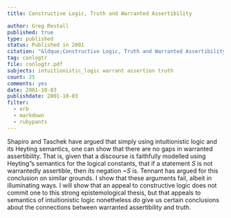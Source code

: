 ```yaml
---
title: Constructive Logic, Truth and Warranted Assertibility

author: Greg Restall
published: true
type: published
status: Published in 2001
citation: "&ldquo;Constructive Logic, Truth and Warranted Assertibility,&rdquo; <em>Philosophical Quarterly</em>, 51 (2001) 474--483."
tag: conlogtr
file: conlogtr.pdf
subjects: intuitionistic_logic warrant assertion truth
count: 25
comments: yes
date: 2001-10-03
publishdate: 2001-10-03
filter:
  - erb
  - markdown
  - rubypants
---
```

Shapiro and Taschek have argued that simply using intuitionistic logic and its Heyting semantics, one can show that there are no gaps in warranted assertibility. That is, given that a discourse is faithfully modelled using Heyting&rdquo;s semantics for the logical constants, that if a statement <em>S</em> is not warrantedly assertible, then its negation <em>~S</em> is. Tennant has argued for this conclusion on similar grounds. I show that these arguments fail, albeit in illuminating ways. I will show that an appeal to constructive logic does not commit one to this strong epistemological thesis, but that appeals to semantics of intuitionistic logic nonetheless <em>do</em> give us certain conclusions about the connections between warranted assertibility and truth.
